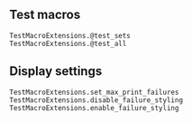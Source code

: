 ## Test macros

```@docs
TestMacroExtensions.@test_sets
TestMacroExtensions.@test_all
```

## Display settings

```@docs
TestMacroExtensions.set_max_print_failures
TestMacroExtensions.disable_failure_styling
TestMacroExtensions.enable_failure_styling
```

